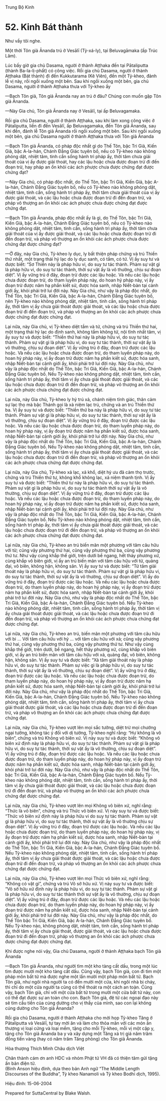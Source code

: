  

Trung Bộ Kinh

# 52\. Kinh Bát thành

Như vầy tôi nghe.

Một thời Tôn giả Ānanda trú ở Vesālī (Tỳ-xá-ly), tại Beluvagāmaka (ấp Trúc Lâm).

Lúc bấy giờ gia chủ Dasama, người ở thành Aṭṭhaka đến tại Pātaliputta (thành Ba-la-lị-phất) có công việc. Rồi gia chủ Dasama, người ở thành Aṭṭhaka (Bát thành) đi đến Kukkutarama (Kê Viên), đến một Tỷ-kheo, đảnh lễ vị này, rồi ngồi xuống một bên. Sau khi ngồi xuống một bên, gia chủ Dasama, người ở thành Aṭṭhaka thưa với Tỷ-kheo ấy

—Bạch Tôn giả, Tôn giả Ānanda nay an trú ở đâu? Chúng con muốn gặp Tôn giả Ānanda.

—Này Gia chủ, Tôn giả Ānanda nay ở Vesālī, tại ấp Beluvagamaka.

Rồi gia chủ Dasama, người ở thành Aṭṭhaka, sau khi làm xong công việc ở Pātaliputta, liền đi đến Vesālī, ấp Beluvagamaka, đến Tôn giả Ānanda, sau khi đến, đảnh lễ Tôn giả Ānanda rồi ngồi xuống một bên. Sau khi ngồi xuống một bên, gia chủ Dasama người ở thành Aṭṭhaka thưa với Tôn giả Ānanda

—Bạch Tôn giả Ānanda, có pháp độc nhất gì do Thế Tôn, bậc Tri Giả, Kiến Giả, bậc A-la-hán, Chánh Ðẳng Giác tuyên bố, nếu có Tỷ-kheo nào không phóng dật, nhiệt tâm, tinh cần sống hành trì pháp ấy, thời tâm chưa giải thoát của vị ấy được giải thoát, hay các lậu hoặc chưa được đoạn trừ đi đến đoạn trừ, hay pháp an ổn khỏi các ách phược chưa được chứng đạt được chứng đạt?

—Này Gia chủ, có pháp độc nhất, do Thế Tôn, bậc Tri Giả, Kiến Giả, bậc A-la-hán, Chánh Ðẳng Giác tuyên bố, nếu có Tỷ-kheo nào không phóng dật, nhiệt tâm, tinh cần, sống hành trì pháp ấy, thời tâm chưa giải thoát của vị ấy được giải thoát, và các lậu hoặc chưa được đoạn trừ đi đến đoạn trừ, và pháp vô thượng an ổn khỏi các ách phược chưa được chứng đạt được chứng đạt.

—Bạch Tôn giả Ānanda, pháp độc nhất ấy là gì, do Thế Tôn, bậc Tri Giả, Kiến Giả, bậc A-la-hán, Chánh Ðẳng Giác tuyên bố, nếu có Tỷ-kheo nào không phóng dật, nhiệt tâm, tinh cần, sống hành trì pháp ấy, thời tâm chưa giải thoát của vị ấy được giải thoát, và các lậu hoặc chưa được đoạn trừ đi đến đoạn trừ, và pháp vô thượng an ổn khỏi các ách phược chưa được chứng đạt được chứng đạt?

—Ở đây, này Gia chủ, Tỷ-kheo ly dục, ly bất thiện pháp chứng và trú Thiền thứ nhất, một trạng thái hỷ lạc do ly dục sanh, có tầm, có tứ. Vị ấy suy tư và được biết: “Sơ Thiền này là pháp hữu vi, do suy tư tác thành. Phàm sự vật gì là pháp hữu vi, do suy tư tác thành, thời sự vật ấy là vô thường, chịu sự đoạn diệt”. Vị ấy vững trú ở đây, đoạn trừ được các lậu hoặc. Và nếu các lậu hoặc chưa được đoạn trừ, do tham luyến pháp này, do hoan hỷ pháp này, vị ấy đoạn trừ được năm hạ phần kiết sử, được hóa sanh, nhập Niết-bàn tại cảnh giới ấy, khỏi phải trở lui đời này. Này Gia chủ, như vậy là pháp độc nhất, do Thế Tôn, bậc Tri Giả, Kiến Giả, bậc A-la-hán, Chánh Ðẳng Giác tuyên bố, nên Tỷ-kheo nào không phóng dật, nhiệt tâm, tinh cần, sống hành trì pháp ấy, thời tâm vị ấy chưa giải thoát được giải thoát, và các lậu hoặc chưa được đoạn trừ đi đến đoạn trừ, và pháp vô thượng an ổn khỏi các ách phược chưa được chứng đạt được chứng đạt.

Lại nữa, này Gia chủ, vị Tỷ-kheo diệt tầm và tứ, chứng và trú Thiền thứ hai, một trạng thái hỷ lạc do định sanh, không tầm không tứ, nội tĩnh nhất tâm, vị ấy suy tư và được biết: “Thiền thứ hai này là pháp hữu vi, do suy tư tác thành. Phàm sự vật gì là pháp hữu vi, do suy tư tác thành, thời sự vật ấy là vô thường, chịu sự đoạn diệt”. Vị ấy vững trú ở đây, đoạn trừ được các lậu hoặc. Và nếu các lậu hoặc chưa được đoạn trừ, do tham luyến pháp này, do hoan hỷ pháp này, vị ấy đoạn trừ được năm hạ phần kiết sử, được hóa sanh, nhập Niết-bàn tại cảnh giới ấy, khỏi phải trở lui đời này. Này Gia chủ, như vậy là pháp độc nhất do Thế Tôn, bậc Tri Giả, Kiến Giả, bậc A-la-hán, Chánh Ðẳng Giác tuyên bố. Nếu Tỷ-kheo nào không phóng dật, nhiệt tâm, tinh cần, sống hành trì pháp ấy, thời tâm vị ấy chưa giải thoát được giải thoát, và các lậu hoặc chưa được đoạn trừ đi đến đoạn trừ, và pháp vô thượng an ổn khỏi các ách phược chưa chứng đạt được chứng đạt.

Lại nữa, này Gia chủ, Tỷ-kheo ly hỷ trú xả, chánh niệm tỉnh giác, thân cảm sự lạc thọ mà bậc Thánh gọi là xả niệm lạc trú, chứng và an trú Thiền thứ ba. Vị ấy suy tư và được biết: “Thiền thứ ba này là pháp hữu vi, do suy tư tác thành. Phàm sự vật gì là pháp hữu vi, do suy tư tác thành, thời sự vật ấy là vô thường, chịu sự đoạn diệt”. Vị ấy vững trú ở đây, đoạn trừ được các lậu hoặc. Và nếu các lậu hoặc chưa được đoạn trừ, do tham luyến pháp này, do hoan hỷ pháp này, vị ấy đoạn trừ được năm hạ phần kiết sử, được hóa sanh, nhập Niết-bàn tại cảnh giới ấy, khỏi phải trở lui đời này. Này Gia chủ, như vậy là pháp độc nhất do Thế Tôn, bậc Tri Giả, Kiến Giả, bậc A-la-hán, Chánh Ðẳng Giác tuyên bố. Nếu Tỷ-kheo nào không phóng dật, nhiệt tâm, tinh cần, sống hành trì pháp ấy, thời tâm vị ấy chưa giải thoát được giải thoát, và các lậu hoặc chưa được đoạn trừ đi đến đoạn trừ, và pháp vô thượng an ổn khỏi các ách phược chưa chứng đạt được chứng đạt.

Lại nữa, này Gia chủ, Tỷ-kheo xả lạc, xả khổ, diệt hỷ ưu đã cảm thọ trước, chứng và trú Thiền thứ tư, không khổ không lạc, xả niệm thanh tịnh. Vị ấy suy tư và được biết: “Thiền thứ tư này là pháp hữu vi, do suy tư tác thành. Phàm sự vật gì là pháp hữu vi, do suy tư tác thành thời sự vật ấy là vô thường, chịu sự đoạn diệt”. Vị ấy vững trú ở đây, đoạn trừ được các lậu hoặc. Và nếu các lậu hoặc chưa được đoạn trừ, do tham luyến pháp này, do hoan hỷ pháp này, vị ấy đoạn trừ được năm hạ phần kiết sử, được hóa sanh, nhập Niết-bàn tại cảnh giới ấy, khỏi phải trở lui đời này. Này Gia chủ, như vậy là pháp độc nhất do Thế Tôn, bậc Tri Giả, Kiến Giả, bậc A-la-hán, Chánh Ðẳng Giác tuyên bố. Nếu Tỷ-kheo nào không phóng dật, nhiệt tâm, tinh cần, sống hành trì pháp ấy, thời tâm vị ấy chưa giải thoát được giải thoát, và các lậu hoặc chưa được đoạn trừ đi đến đoạn trừ, và pháp vô thượng an ổn khỏi các ách phược chưa chứng đạt được chứng đạt.

Lại nữa, này Gia chủ, Tỷ-kheo an trú biến mãn một phương với tâm câu hữu với từ; cũng vậy phương thứ hai, cũng vậy phương thứ ba, cũng vậy phương thứ tư. Như vậy cùng khắp thế giới, trên dưới bề ngang, hết thảy phương xứ, cùng khắp vô biên giới, vị ấy an trú biến mãn với tâm câu hữu với từ, quảng đại, vô biên, không hận, không sân. Vị ấy suy tư và được biết: “Từ tâm giải thoát này là pháp hữu vi, do suy tư tác thành. Phàm sự vật gì là pháp hữu vi, do suy tư tác thành, thời sự vật ấy là vô thường, chịu sự đoạn diệt”. Vị ấy do vững trú ở đây, đoạn trừ được các lậu hoặc. Và nếu các lậu hoặc chưa được đoạn trừ, do tham luyến pháp này, do hoan hỷ pháp này, vị ấy đoạn trừ được năm hạ phần kiết sử, được hóa sanh, nhập Niết-bàn tại cảnh giới ấy, khỏi phải trở lui đời này. Này Gia chủ, như vậy là pháp độc nhất do Thế Tôn, bậc Tri Giả, Kiến Giả, bậc A-la-hán, Chánh Ðẳng Giác tuyên bố. Nếu Tỷ-kheo nào không phóng dật, nhiệt tâm, tinh cần, sống hành trì pháp ấy, thời tâm vị ấy chưa giải thoát được giải thoát, và các lậu hoặc chưa được đoạn trừ đi đến đoạn trừ, và pháp vô thượng an ổn khỏi các ách phược chưa chứng đạt được chứng đạt.

Lại nữa, này Gia chủ, Tỷ-kheo an trú, biến mãn một phương với tâm câu hữu với bi … Với tâm câu hữu với hỷ … với tâm câu hữu với xả; cũng vậy phương thứ hai, cũng vậy phương thứ ba, cũng vậy phương thứ tư. Như vậy cùng khắp thế giới, trên dưới, bề ngang, hết thảy phương xứ, cùng khắp vô biên giới, vị ấy an trú biến mãn với tâm câu hữu với xả, quảng đại, vô biên, không hận, không sân. Vị ấy suy tư và được biết: “Xả tâm giải thoát này là pháp hữu vi, do suy tư tác thành. Phàm sự việc gì là pháp hữu vi, do suy tư tác thành, thời sự vật ấy là vô thường, chịu sự đoạn diệt”. Vị ấy vững trú ở đây, đoạn trừ được các lậu hoặc. Và nếu các lậu hoặc chưa được đoạn trừ, do tham luyến pháp này, do hoan hỷ pháp này, vị ấy đoạn trừ được năm hạ phần kiết sử, được hóa sanh, nhập Niết-bàn tại cảnh giới ấy, khỏi phải trở lui đời này. Này Gia chủ, như vậy là pháp độc nhất do Thế Tôn, bậc Tri Giả, Kiến Giả, bậc A-la-hán, Chánh Ðẳng Giác tuyên bố. Nếu Tỷ-kheo nào không phóng dật, nhiệt tâm, tinh cần, sống hành trì pháp ấy, thời tâm vị ấy chưa giải thoát được giải thoát, và các lậu hoặc chưa được đoạn trừ đi đến đoạn trừ, và pháp vô thượng an ổn khỏi các ách phược chưa chứng đạt được chứng đạt.

Lại nữa, này Gia chủ, Tỷ-kheo vượt lên mọi sắc tưởng, diệt trừ mọi chướng ngại tưởng, không tác ý đối với dị tưởng, Tỷ-kheo nghĩ rằng: “Hư không là vô biên”, chứng và trú Không vô biên xứ. Vị này suy tư và được biết: “Không vô biên xứ định này là pháp hữu vi, do suy tư tác thành. Phàm sự vật gì là pháp hữu vi, do suy tư tác thành, thời sự vật ấy là vô thường, chịu sự đoạn diệt”. Vị ấy vững trú ở đây, đoạn trừ được các lậu hoặc. Và nếu các lậu hoặc chưa được đoạn trừ, do tham luyến pháp này, do hoan hỷ pháp này, vị ấy đoạn trừ được năm hạ phần kiết sử, được hóa sanh, nhập Niết-bàn tại cảnh giới ấy, khỏi phải trở lui đời này. Này Gia chủ, như vậy là pháp độc nhất do Thế Tôn, bậc Tri Giả, Kiến Giả, bậc A-la-hán, Chánh Ðẳng Giác tuyên bố. Nếu Tỷ-kheo nào không phóng dật, nhiệt tâm, tinh cần, sống hành trì pháp ấy, thời tâm vị ấy chưa giải thoát được giải thoát, và các lậu hoặc chưa được đoạn trừ đi đến đoạn trừ, và pháp vô thượng an ổn khỏi các ách phược chưa chứng đạt được chứng đạt.

Lại nữa, này Gia chủ, Tỷ-kheo vượt lên mọi Không vô biên xứ, nghĩ rằng: “Thức là vô biên”, chứng và trú Thức vô biên xứ. Vị này suy tư và được biết: “Thức vô biên xứ định này là pháp hữu vi do suy tư tác thành. Phàm sự vật gì là pháp hữu vi, do suy tư tác thành, thời sự vật ấy là vô thường chịu sự đoạn diệt”. Vị ấy vững trú ở đây, đoạn trừ được các lậu hoặc. Và nếu các lậu hoặc chưa được đoạn trừ, do tham luyến pháp này, do hoan hỷ pháp này, vị ấy đoạn trừ được năm hạ phần kiết sử, được hóa sanh, nhập Niết-bàn tại cảnh giới ấy, khỏi phải trở lui đời này. Này Gia chủ, như vậy là pháp độc nhất do Thế Tôn, bậc Tri Giả, Kiến Giả, bậc A-la-hán, Chánh Ðẳng Giác tuyên bố. Nếu Tỷ-kheo nào không phóng dật, nhiệt tâm, tinh cần, sống hành trì pháp ấy, thời tâm vị ấy chưa giải thoát được giải thoát, và các lậu hoặc chưa được đoạn trừ đi đến đoạn trừ, và pháp vô thượng an ổn khỏi các ách phược chưa chứng đạt được chứng đạt.

Lại nữa, này Gia chủ, Tỷ-kheo vượt lên mọi Thức vô biên xứ, nghĩ rằng: “Không có vật gì”, chứng và trú Vô sở hữu xứ. Vị này suy tư và được biết: “Vô sở hữu xứ định này là pháp hữu vi, do suy tư tác thành. Phàm sự vật gì là pháp hữu vi, do suy tư tác thành thời sự vật ấy là vô thường, chịu sự đoạn diệt”. Vị ấy vững trú ở đây, đoạn trừ được các lậu hoặc. Và nếu các lậu hoặc chưa được đoạn trừ, do tham luyến pháp này, do hoan hỷ pháp này, vị ấy đoạn trừ được năm hạ phần kiết sử, được hóa sanh, nhập Niết-bàn tại cảnh giới ấy, khỏi phải trở lui đời này. Này Gia chủ, như vậy là pháp độc nhất, do Thế Tôn bậc Tri Giả, Kiến Giả, bậc A-la-hán, Chánh Ðẳng Giác tuyên bố. Nếu Tỷ-kheo nào, không phóng dật, nhiệt tâm, tinh cần, sống hành trì pháp ấy, thời tâm vị ấy chưa giải thoát, được giải thoát, và các lậu hoặc chưa được đoạn trừ đi đến đoạn trừ, pháp vô thượng an ổn khỏi các ách phược chưa được chứng đạt được chứng đạt.

Khi được nghe nói vậy, Gia chủ Dasama, người ở thành Aṭṭhaka bạch Tôn giả Ānanda

—Bạch Tôn giả Ānanda, như người tìm một kho tàng cất dấu, trong một lúc tìm được mười một kho tàng cất dấu. Cũng vậy, bạch Tôn giả, con đi tìm một pháp môn bất tử mà được nghe một lần mười một pháp môn bất tử. Bạch Tôn giả, như ngôi nhà người ta có đến mười một cửa, khi ngôi nhà bị cháy, thì chỉ do một cửa người ta cũng có thể thoát ra một cách an toàn. Cũng vậy, bạch Tôn giả, chỉ với một cửa bất tử trong mười một cửa bất tử này, con có thể đạt được sự an toàn cho con. Bạch Tôn giả, đệ tử các ngoại đạo này sẽ tìm cầu tiền của cúng dường cho vị thầy của mình, sao con lại không cúng dường cho Tôn giả Ānanda?

Rồi gia chủ Dasama, người ở thành Aṭṭhaka cho mời họp Tỷ-kheo Tăng ở Pātaliputta và Vesālī, tự tay mời ăn và làm cho thỏa mãn với các món ăn thượng vị loại cứng và loại mềm, tặng cho mỗi Tỷ-kheo, mỗi vị một cặp y, tặng cho Tôn giả Ānanda ba y và xây dựng một Tăng xá trị giá năm trăm đồng tiền vàng (hay có năm trăm Tăng phòng) cho Tôn giả Ānanda.

Hòa thượng Thích Minh Châu dịch Việt

Chân thành cám ơn anh HDC và nhóm Phật tử VH đã có thiện tâm gửi tặng ấn bản điện tử.  
(Bình Anson hiệu đính, dựa theo bản Anh ngữ “The Middle Length Discourses of the Buddha”, Tỳ kheo Nanamoli và Tỳ kheo Bodhi dịch, 1995).

Hiệu đính: 15-06-2004

Prepared for SuttaCentral by Blake Walsh.